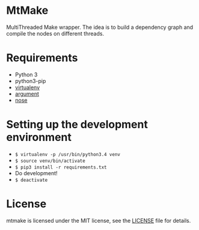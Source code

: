 # MtMake
MultiThreaded Make wrapper. The idea is to build a dependency graph and
compile the nodes on different threads.

# Requirements
 - Python 3
 - python3-pip
 - [virtualenv](https://pypi.python.org/pypi/virtualenv)
 - [argument](https://pypi.python.org/pypi/argument)
 - [nose](https://pypi.python.org/pypi/nose)

# Setting up the development environment

 - ```$ virtualenv -p /usr/bin/python3.4 venv```
 - ```$ source venv/bin/activate```
 - ```$ pip3 install -r requirements.txt```
 - Do development!
 - ```$ deactivate```

# License
mtmake is licensed under the MIT license, see the [LICENSE](LICENSE) file for
details.
